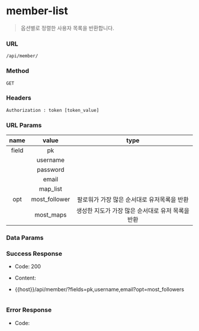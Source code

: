 # member-list
> 옵션별로 정렬한 사용자 목록을 반환합니다.



### URL

`/api/member/`



### Method

`GET`



### Headers

`Authorization : token [token_value]`



### URL Params

| name  |     value     |             type             |
| :---: | :-----------: | :--------------------------: |
| field |      pk       |                              |
|       |   username    |                              |
|       |   password    |                              |
|       |     email     |                              |
|       |   map_list    |                              |
|  opt  | most_follower |   팔로워가 가장 많은 순서대로 유저목록을 반환   |
|       |   most_maps   | 생성한 지도가 가장 많은 순서대로 유저 목록을 반환 |



### Data Params



### Success Response

* Code: 200

* Content:

* {{host}}/api/member/?fields=pk,username,email?opt=most_followers

  ```json

  ```



### Error Response

* Code:







